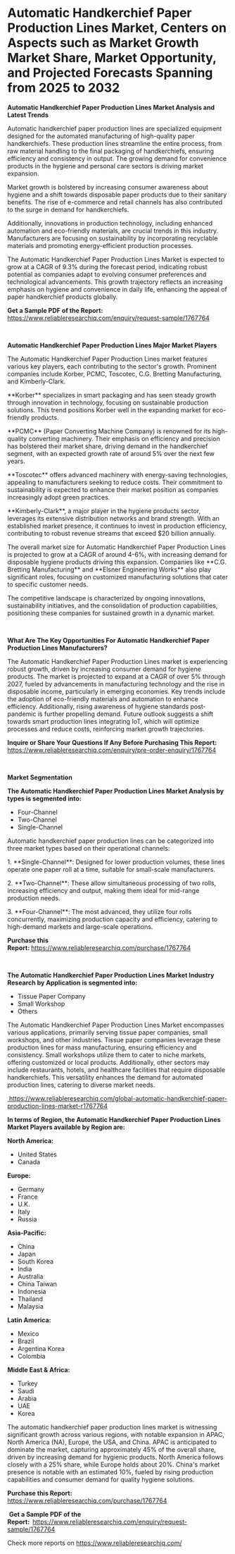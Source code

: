<p><h1>Automatic Handkerchief Paper Production Lines Market, Centers on Aspects such as Market Growth Market Share, Market Opportunity, and Projected Forecasts Spanning from 2025 to 2032</h1></p><p><strong>Automatic Handkerchief Paper Production Lines Market Analysis and Latest Trends</strong></p>
<p><p>Automatic handkerchief paper production lines are specialized equipment designed for the automated manufacturing of high-quality paper handkerchiefs. These production lines streamline the entire process, from raw material handling to the final packaging of handkerchiefs, ensuring efficiency and consistency in output. The growing demand for convenience products in the hygiene and personal care sectors is driving market expansion. </p><p>Market growth is bolstered by increasing consumer awareness about hygiene and a shift towards disposable paper products due to their sanitary benefits. The rise of e-commerce and retail channels has also contributed to the surge in demand for handkerchiefs. </p><p>Additionally, innovations in production technology, including enhanced automation and eco-friendly materials, are crucial trends in this industry. Manufacturers are focusing on sustainability by incorporating recyclable materials and promoting energy-efficient production processes. </p><p>The Automatic Handkerchief Paper Production Lines Market is expected to grow at a CAGR of 9.3% during the forecast period, indicating robust potential as companies adapt to evolving consumer preferences and technological advancements. This growth trajectory reflects an increasing emphasis on hygiene and convenience in daily life, enhancing the appeal of paper handkerchief products globally.</p></p>
<p><strong>Get a Sample PDF of the Report:&nbsp;</strong> <a href="https://www.reliableresearchiq.com/enquiry/request-sample/1767764?utm_campaign=1102&utm_medium=2&utm_source=Github&utm_content=ia&utm_term=27022025&utm_id=automatic-handkerchief-paper-production-lines">https://www.reliableresearchiq.com/enquiry/request-sample/1767764</a></p>
<p>&nbsp;</p>
<p><strong>Automatic Handkerchief Paper Production Lines Major Market Players</strong></p>
<p><p>The Automatic Handkerchief Paper Production Lines market features various key players, each contributing to the sector's growth. Prominent companies include Korber, PCMC, Toscotec, C.G. Bretting Manufacturing, and Kimberly-Clark.</p><p>**Korber** specializes in smart packaging and has seen steady growth through innovation in technology, focusing on sustainable production solutions. This trend positions Korber well in the expanding market for eco-friendly products.</p><p>**PCMC** (Paper Converting Machine Company) is renowned for its high-quality converting machinery. Their emphasis on efficiency and precision has bolstered their market share, driving demand in the handkerchief segment, with an expected growth rate of around 5% over the next few years.</p><p>**Toscotec** offers advanced machinery with energy-saving technologies, appealing to manufacturers seeking to reduce costs. Their commitment to sustainability is expected to enhance their market position as companies increasingly adopt green practices.</p><p>**Kimberly-Clark**, a major player in the hygiene products sector, leverages its extensive distribution networks and brand strength. With an established market presence, it continues to invest in production efficiency, contributing to robust revenue streams that exceed $20 billion annually.</p><p>The overall market size for Automatic Handkerchief Paper Production Lines is projected to grow at a CAGR of around 4-6%, with increasing demand for disposable hygiene products driving this expansion. Companies like **C.G. Bretting Manufacturing** and **Elsner Engineering Works** also play significant roles, focusing on customized manufacturing solutions that cater to specific customer needs.</p><p>The competitive landscape is characterized by ongoing innovations, sustainability initiatives, and the consolidation of production capabilities, positioning these companies for sustained growth in a dynamic market.</p></p>
<p>&nbsp;</p>
<p><strong>What Are The Key Opportunities For Automatic Handkerchief Paper Production Lines Manufacturers?</strong></p>
<p><p>The Automatic Handkerchief Paper Production Lines market is experiencing robust growth, driven by increasing consumer demand for hygiene products. The market is projected to expand at a CAGR of over 5% through 2027, fueled by advancements in manufacturing technology and the rise in disposable income, particularly in emerging economies. Key trends include the adoption of eco-friendly materials and automation to enhance efficiency. Additionally, rising awareness of hygiene standards post-pandemic is further propelling demand. Future outlook suggests a shift towards smart production lines integrating IoT, which will optimize processes and reduce costs, reinforcing market growth trajectories.</p></p>
<p><strong>Inquire or Share Your Questions If Any Before Purchasing This Report:</strong> <a href="https://www.reliableresearchiq.com/enquiry/pre-order-enquiry/1767764?utm_campaign=1102&utm_medium=2&utm_source=Github&utm_content=ia&utm_term=27022025&utm_id=automatic-handkerchief-paper-production-lines">https://www.reliableresearchiq.com/enquiry/pre-order-enquiry/1767764</a></p>
<p>&nbsp;</p>
<p><strong>Market Segmentation</strong></p>
<p><strong>The Automatic Handkerchief Paper Production Lines Market Analysis by types is segmented into:</strong></p>
<p><ul><li>Four-Channel</li><li>Two-Channel</li><li>Single-Channel</li></ul></p>
<p><p>Automatic handkerchief paper production lines can be categorized into three market types based on their operational channels: </p><p>1. **Single-Channel**: Designed for lower production volumes, these lines operate one paper roll at a time, suitable for small-scale manufacturers.</p><p>2. **Two-Channel**: These allow simultaneous processing of two rolls, increasing efficiency and output, making them ideal for mid-range production needs.</p><p>3. **Four-Channel**: The most advanced, they utilize four rolls concurrently, maximizing production capacity and efficiency, catering to high-demand markets and large-scale operations.</p></p>
<p><strong>Purchase this Report:&nbsp;</strong><a href="https://www.reliableresearchiq.com/purchase/1767764?utm_campaign=1102&utm_medium=2&utm_source=Github&utm_content=ia&utm_term=27022025&utm_id=automatic-handkerchief-paper-production-lines">https://www.reliableresearchiq.com/purchase/1767764</a></p>
<p>&nbsp;</p>
<p><strong>The Automatic Handkerchief Paper Production Lines Market Industry Research by Application is segmented into:</strong></p>
<p><ul><li>Tissue Paper Company</li><li>Small Workshop</li><li>Others</li></ul></p>
<p><p>The Automatic Handkerchief Paper Production Lines Market encompasses various applications, primarily serving tissue paper companies, small workshops, and other industries. Tissue paper companies leverage these production lines for mass manufacturing, ensuring efficiency and consistency. Small workshops utilize them to cater to niche markets, offering customized or local products. Additionally, other sectors may include restaurants, hotels, and healthcare facilities that require disposable handkerchiefs. This versatility enhances the demand for automated production lines, catering to diverse market needs.</p></p>
<p><a href="https://www.reliableresearchiq.com/global-automatic-handkerchief-paper-production-lines-market-r1767764?utm_campaign=1102&utm_medium=2&utm_source=Github&utm_content=ia&utm_term=27022025&utm_id=automatic-handkerchief-paper-production-lines">&nbsp;https://www.reliableresearchiq.com/global-automatic-handkerchief-paper-production-lines-market-r1767764</a></p>
<p><strong>In terms of Region, the Automatic Handkerchief Paper Production Lines Market Players available by Region are:</strong></p>
<p>
    <p> <strong> North America: </strong>
        <ul>
            <li>United States</li>
            <li>Canada</li>
        </ul>
        </p> 
    <p> <strong> Europe: </strong>
        <ul>
            <li>Germany</li>
            <li>France</li>
            <li>U.K.</li>
            <li>Italy</li>
            <li>Russia</li>
        </ul>
        </p> 
    <p> <strong> Asia-Pacific: </strong>
        <ul>
            <li>China</li>
            <li>Japan</li>
            <li>South Korea</li>
            <li>India</li>
            <li>Australia</li>
            <li>China Taiwan</li>
            <li>Indonesia</li>
            <li>Thailand</li>
            <li>Malaysia</li>
        </ul>
        </p> 
    <p> <strong> Latin America: </strong>
        <ul>
            <li>Mexico</li>
            <li>Brazil</li>
            <li>Argentina Korea</li>
            <li>Colombia</li>
        </ul>
        </p> 
    <p> <strong> Middle East & Africa: </strong>
        <ul>
            <li>Turkey</li>
            <li>Saudi</li>
            <li>Arabia</li>
            <li>UAE</li>
            <li>Korea</li>
        </ul>
    </p>
    </p>
<p><p>The automatic handkerchief paper production lines market is witnessing significant growth across various regions, with notable expansion in APAC, North America (NA), Europe, the USA, and China. APAC is anticipated to dominate the market, capturing approximately 45% of the overall share, driven by increasing demand for hygienic products. North America follows closely with a 25% share, while Europe holds about 20%. China's market presence is notable with an estimated 10%, fueled by rising production capabilities and consumer demand for quality hygiene solutions.</p></p>
<p><strong>Purchase this Report: </strong><a href="https://www.reliableresearchiq.com/purchase/1767764?utm_campaign=1102&utm_medium=2&utm_source=Github&utm_content=ia&utm_term=27022025&utm_id=automatic-handkerchief-paper-production-lines">https://www.reliableresearchiq.com/purchase/1767764</a></p>
<p>&nbsp;<strong>Get a Sample PDF of the Report:&nbsp;&nbsp;</strong><a href="https://www.reliableresearchiq.com/enquiry/request-sample/1767764?utm_campaign=1102&utm_medium=2&utm_source=Github&utm_content=ia&utm_term=27022025&utm_id=automatic-handkerchief-paper-production-lines">https://www.reliableresearchiq.com/enquiry/request-sample/1767764</a></p>
<p><strong></strong></p>
<p>Check more reports on <a href="https://www.reliableresearchiq.com/?utm_campaign=1102&utm_medium=2&utm_source=Github&utm_content=ia&utm_term=27022025&utm_id=automatic-handkerchief-paper-production-lines">https://www.reliableresearchiq.com/</a></p>